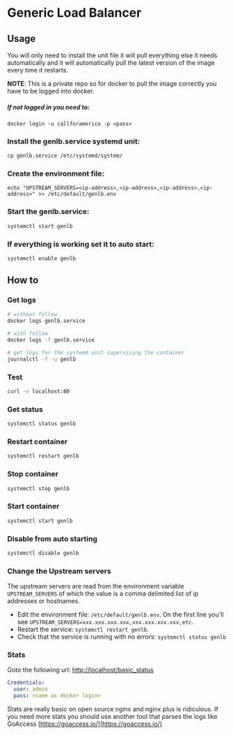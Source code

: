 # Generic Load Balancer

## Usage

You will only need to install the unit file it will pull everything else it needs automatically and it will automatically pull the latest version of the image every time it restarts.


**NOTE**: This is a private repo so for docker to pull the image correctly you have to be logged into docker.

##### If not logged in you need to:
```
docker login -u callforamerica -p <pass>
```


### Install the genlb.service systemd unit:
```bash
cp genlb.service /etc/systemd/system/
```

### Create the environment file:
```
echo "UPSTREAM_SERVERS=<ip-address>,<ip-address>,<ip-address>,<ip-address>" >> /etc/default/genlb.env
```

### Start the genlb.service:
```bash
systemctl start genlb
```

### If everything is working set it to auto start:
```bash
systemctl enable genlb
```

## How to

### Get logs
```bash
# without follow
docker logs genlb.service

# with follow
docker logs -f genlb.service

# get logs for the systemd unit supervising the container
journalctl -f -u genlb
```

### Test
```bash
curl -v localhost:80
```

### Get status
```bash
systemctl status genlb
```

### Restart container
```bash
systemctl restart genlb
```

### Stop container
```bash
systemctl stop genlb
```

### Start container
```bash
systemctl start genlb
```

### Disable from auto starting
```bash
systemctl disable genlb
```

### Change the Upstream servers
The upstream servers are read from the environment variable `UPSTREAM_SERVERS` of which the value is a comma delimited list of ip addresses or hostnames.

* Edit the environment file: `/etc/default/genlb.env`.  On the first line you'll see `UPSTREAM_SERVERS=xxx.xxx.xxx.xxx,xxx.xxx.xxx.xxx,etc`.
* Restart the service: `systemctl restart genlb`.
* Check that the service is running with no errors: `systemctl status genlb`

### Stats
Goto the following url: [http://localhost/basic_status](http://localhost/basic_status)

```yaml
Credentials:
  user: admin
  pass: <same as docker login>
```

Stats are really basic on open source nginx and nginx plus is ridiculous. If you need more stats you should use another tool that parses the logs like GoAccess [https://goaccess.io/](https://goaccess.io/)
